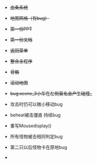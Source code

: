 - ~~血条系统~~

- ~~地图网格（有bug）~~

- ~~第一份PPT~~

- ~~第一份文档~~

- ~~返回菜单~~

- ~~整合主程序~~

- ~~骨骼~~

- ~~滚动地图~~

- ~~bug:scene_3小车在左侧莫名会产生碰撞_~~

- 攻击时仍可以微小移动bug

- beheat被击僵直 持续bug

- 重写Mousedisplay()

- 所有怪物被击相同判定bug

- 第二只以后怪物卡在原地bug

- 
